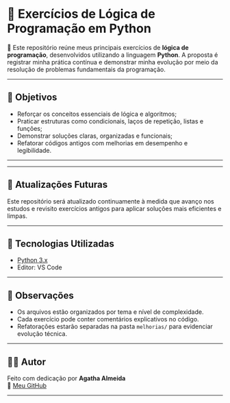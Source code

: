 
# 🧠 Exercícios de Lógica de Programação em Python

📘 Este repositório reúne meus principais exercícios de **lógica de programação**, desenvolvidos utilizando a linguagem **Python**. A proposta é registrar minha prática contínua e demonstrar minha evolução por meio da resolução de problemas fundamentais da programação.

---

## 🎯 Objetivos

- Reforçar os conceitos essenciais de lógica e algoritmos;
- Praticar estruturas como condicionais, laços de repetição, listas e funções;
- Demonstrar soluções claras, organizadas e funcionais;
- Refatorar códigos antigos com melhorias em desempenho e legibilidade.

---


---

## 🔄 Atualizações Futuras

Este repositório será atualizado continuamente à medida que avanço nos estudos e revisito exercícios antigos para aplicar soluções mais eficientes e limpas.

---

## 🚀 Tecnologias Utilizadas

- [Python 3.x](https://www.python.org/)
- Editor: VS Code 

---

## 📌 Observações

- Os arquivos estão organizados por tema e nível de complexidade.
- Cada exercício pode conter comentários explicativos no código.
- Refatorações estarão separadas na pasta `melhorias/` para evidenciar evolução técnica.

---

## 🧑‍💻 Autor

Feito com dedicação por **Agatha Almeida**  
📎 [Meu GitHub](https://github.com/AgathaAlmeida7)

---


